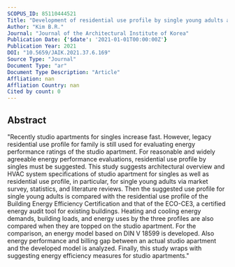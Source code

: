 ```yaml
---
SCOPUS_ID: 85110444521
Title: "Development of residential use profile by single young adults and energy saving plans for them"
Author: "Kim B.R."
Journal: "Journal of the Architectural Institute of Korea"
Publication Date: {'$date': '2021-01-01T00:00:00Z'}
Publication Year: 2021
DOI: "10.5659/JAIK.2021.37.6.169"
Source Type: "Journal"
Document Type: "ar"
Document Type Description: "Article"
Affliation: nan
Affliation Country: nan
Cited by count: 0
---
```


## Abstract
"Recently studio apartments for singles increase fast. However, legacy residential use profile for family is still used for evaluating energy performance ratings of the studio apartment. For reasonable and widely agreeable energy performance evaluations, residential use profile by singles must be suggested. This study suggests architectural overview and HVAC system specifications of studio apartment for singles as well as residential use profile, in particular, for single young adults via market survey, statistics, and literature reviews. Then the suggested use profile for single young adults is compared with the residential use profile of the Building Energy Efficiency Certification and that of the ECO-CE3, a certified energy audit tool for existing buildings. Heating and cooling energy demands, building loads, and energy uses by the three profiles are also compared when they are topped on the studio apartment. For the comparison, an energy model based on DIN V 18599 is developed. Also energy performance and billing gap between an actual studio apartment and the developed model is analyzed. Finally, this study wraps with suggesting energy efficiency measures for studio apartments."
